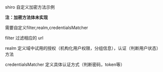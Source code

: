 shiro 自定义加密方法示例

**注：加密方法体未实现**

需要自定义filter,realm,credentialsMatcher

filter 过滤相应的 url

realm 定义域中试用的授权（机构化用户权限，分组信息），认证（判断用户状态）方法

credentialsMatcher 定义具体认证方式（判断密码，token等）


